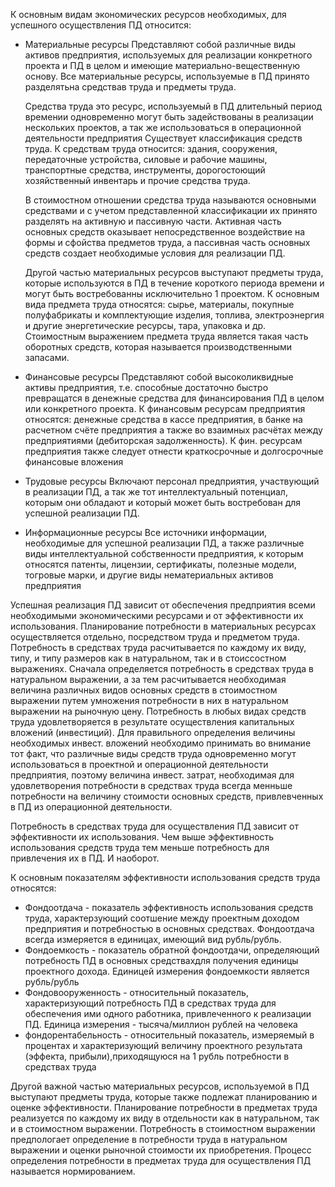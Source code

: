   К основным видам экономических ресурсов необходимых, для успешного осуществления ПД относится:
  - Материальные ресурсы 
	Представляют собой различные виды активов предприятия, используемых для реализации конкретного проекта и ПД в целом и имеющие материально-вещественную основу. Все материальные ресурсы, используемые в ПД принято разделятьна средствав труда и предметы труда.
	
	Средства труда это ресурс, используемый в ПД длительный период времении одновременно могут быть задействованы в реализации нескольких проектов, а так же использоваться в операционной деятельности предприятия
	Существует классификация средств труда. К средствам труда относится: здания, сооружения, передаточные устройства, силовые и рабочие машины, транспортные средства, инструменты, дорогостоющий хозяйственный инвентарь и прочие средства труда.
	
	В стоимостном отношении средства труда называются основными средствами и с учетом представленной классификации их принято разделять на активную и пассивную части. Активная часть основных средств оказывает непосредственное воздействие на формы и сфойства предметов труда, а пассивная часть основных средств создает необходимые условия для реализации ПД.
	
	Другой частью материальных ресурсов выступают предметы труда, которые используются в ПД в течение короткого периода времени и могут быть востребованны исключительно 1 проектом.
	К основным вида предмета труда относятся: сырье, материалы, покупные полуфабрикаты и комплектующие изделия, топлива, электроэнергия и другие энергетические ресурсы, тара, упаковка и др. 
	Стоимостным выражением предмета труда является такая часть оборотных средств, которая называется производственными запасами.
- Финансовые ресурсы
	Представляют собой высоколиквидные активы предприятия, т.е. способные достаточно быстро превращатся в денежные средства для финансирования ПД в целом или конкретного проекта. К финансовым ресурсам предприятия относятся: денежные средства в кассе предприятия, в банке на расчетном счёте предприятия а также во взаимных расчётах между предприятиями (дебиторская задолженность).
	К фин. ресурсам предприятия также следует отнести краткосрочные и долгосрочные финансовые вложения 
- Трудовые ресурсы
	Включают персонал предприятия, участвующий в реализации ПД, а так же тот интеллектуальный потенциал, которым они обладают и который может быть востребован для успешной реализации ПД.
- Информационные ресурсы
	Все источники информации, необходимые для успешной реализации ПД, а также различные виды интеллектуальной собственности предприятия, к которым относятся патенты, лицензии, сертификаты, полезные модели, тогровые марки, и другие виды нематериальных активов предприятия 

Успешная реализация ПД зависит от обеспечения предприятия всеми необходимыми экономическими ресурсами и от эффективности их использования. 
Планирование потребности в материальных ресурсах осуществляется отдельно, посредством труда и предметом труда. Потребность в средствах труда расчитывается по каждому их виду, типу, и типу размеров как в натуральном, так и в стоиссостном выражениях. Сначала определяется потребность в средствах труда в натуральном выражении, а за тем расчитывается необходимая величина различных видов основных средств в стоимостном выражении путем умножения потребности в них в натуральном выражении на рыночную цену. 
Потребность в любых видах средств труда удовлетворяется в результате осуществления капитальных вложений (инвестиций). Для правильного определения величины необходимых инвест. вложений необходимо принимать во внимание тот факт, что различные виды средств труда одновременно могут использоваться в проектной и операционной деятельности предприятия, поэтому величина инвест. затрат, необходимая для удовлетворения потребности в средствах труда всегда менньше потребности на величину стоимости основных средств, привлевченных в ПД из операционной деятельности.

Потребность в средствах труда для осуществления ПД зависит от эффективности их использования. Чем выше эффективность использования средств труда тем меньше потребность для привлечения их в ПД. И наоборот. 

К основным показателям эффективности использования средств труда относятся:

- Фондоотдача - показатель эффективность использования средств труда, характерзующий соотшение между проектным доходом предприятия и потребностью в основных средствах. Фондоотдача всегда измеряется в единицах, имеющий вид рубль/рубль.
- Фондоемкость - показатель обратной фондоотдачи, определяющий потребность ПД в основных средствахдля получения единицы проектного дохода. Единицей измерения фондоемкости является рубль/рубль
- Фондовооруженность  - относительный показатель, характеризующий потребность ПД в средствах труда для обеспечения ими одного работника, привлеченного к реализации ПД. Единица измерения - тысяча/миллион рублей на человека
- фондорентабельность - относительный показатель, измеряемый в процентах и характеризующий величину проектного результата (эффекта, прибыли),приходящуюся на 1 рубль потребности в средствах труда

Другой важной частью материальных ресурсов, используемой в ПД выступают предметы труда, которые также подлежат планированию и оценке эффективности. Планирование потребности в предметах труда реализуется по каждому их виду в отдельности как в натуральном, так и в стоимостном выражении. Потребность в стоимостном выражении предпологает определение в потребности труда в натуральном выражении и оценки рыночной стоимости их приобретения. Процесс определения потребности в предметах труда для осуществления ПД называется нормированием.
